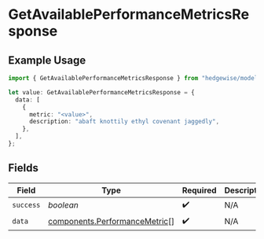 # GetAvailablePerformanceMetricsResponse

## Example Usage

```typescript
import { GetAvailablePerformanceMetricsResponse } from "hedgewise/models/components";

let value: GetAvailablePerformanceMetricsResponse = {
  data: [
    {
      metric: "<value>",
      description: "abaft knottily ethyl covenant jaggedly",
    },
  ],
};
```

## Fields

| Field                                                                          | Type                                                                           | Required                                                                       | Description                                                                    |
| ------------------------------------------------------------------------------ | ------------------------------------------------------------------------------ | ------------------------------------------------------------------------------ | ------------------------------------------------------------------------------ |
| `success`                                                                      | *boolean*                                                                      | :heavy_check_mark:                                                             | N/A                                                                            |
| `data`                                                                         | [components.PerformanceMetric](../../models/components/performancemetric.md)[] | :heavy_check_mark:                                                             | N/A                                                                            |